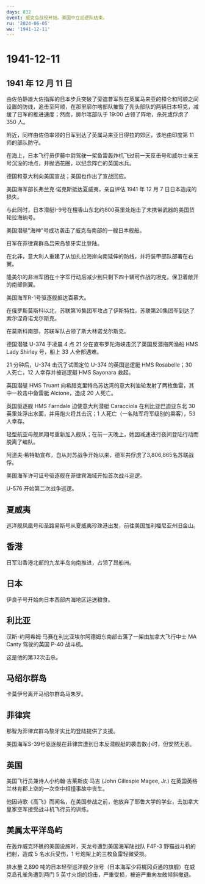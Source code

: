 ```yaml
---
days: 832
event: 威克岛战役开始。美国中立巡逻队结束。
ru: '2024-06-05'
ww: '1941-12-11'
---
```


# 1941-12-11

## 1941 年 12 月 11 日

由佐伯静雄大佐指挥的日本步兵突破了旁遮普军队在英属马来亚的樟仑和阿顺之间设置的防线，追击至阿顺，在那里廓尔喀部队摧毁了先头部队的两辆日本坦克，减缓了日军的推进速度；然而，廓尔喀部队于
19:00 占领了阵地，杀死或俘虏了 350 人。

附近，同样由佐伯率领的日军到达了英属马来亚日得拉的郊区，该地由印度第 11
师的部队防守。

在海上，日本飞行员伊藤中尉驾驶一架鱼雷轰炸机飞过前一天反击号和威尔士亲王号沉没的地点，并抛洒花圈，以纪念阵亡的英国水兵。

德国和意大利向美国宣战；美国也作出了宣战回应。

美国海军部长弗兰克·诺克斯抵达夏威夷，亲自评估 1941 年 12 月 7
日日本造成的损失。

与此同时，日本潜艇I-9号在檀香山东北约800英里处炮击了未携带武器的美国货轮拉海纳号。

美国潜艇"海神"号成功袭击了威克岛南部的一艘日本舰船。

日军在菲律宾群岛吕宋岛黎牙实比登陆。

在北非，意大利人重建了从加扎拉海岸向南延伸的防线，并将装甲部队部署在右翼。

隆美尔的非洲军团在十字军行动后减少到只剩下四十辆可作战的坦克，保卫着敞开的南部侧翼。

美国海军R-1号驱逐舰抵达百慕大。

在俄罗斯莫斯科以北，苏联第16集团军攻占了伊斯特拉，苏联第20集团军到达了索尔涅奇诺戈尔斯克。

在莫斯科南部，苏联军队占领了斯大林诺戈尔斯克。

德国潜艇 U-374 于凌晨 4 点 21 分在直布罗陀海峡击沉了英国反潜拖网渔船 HMS
Lady Shirley 号，船上 33 人全部遇难。

21 分钟后，U-374 击沉了试图定位 U-374 的英国巡逻艇 HMS Rosabelle；30
人死亡，12 人幸存并被巡逻艇 HMS Sayonara 救起。

英国潜艇 HMS Truant
向希腊克里特岛苏达湾的意大利油轮发射了两枚鱼雷，其中一枚击中鱼雷艇
Alcione，造成 20 人死亡。

英国驱逐舰 HMS Farndale 迫使意大利潜艇 Caracciola 在利比亚巴迪亚东北 30
英里处浮出水面，并用炮火将其击沉；1 人死亡（一名陆军将军级别的乘客），53
人幸存。

轻型航空母舰凤翔号重新加入舰队；在前一天晚上，她因减速进行夜间登陆行动而脱离了编队。

阿道夫·希特勒宣布，自从对苏战争开始以来，德军共俘虏了3,806,865名苏联战俘。

美国海军许可证号驱逐舰在菲律宾海域开始首次战斗巡逻。

U-576 开始第二次战争巡逻。

## 夏威夷

巡洋舰凤凰号和圣路易斯号从夏威夷珍珠港出发，前往美国加利福尼亚州旧金山。

## 香港

日军沿香港北部的九龙半岛向南推进，占领了昂船洲。

## 日本

伊良子号开始向日本西部内海地区运送粮食。

## 利比亚

汉斯-约阿希姆·马赛在利比亚埃尔阿德姆东南部击落了一架由加拿大飞行中士 MA
Canty 驾驶的英国 P-40 战斗机。

这是他的第32次击杀。

## 马绍尔群岛

卡莫伊号离开马绍尔群岛马朱罗。

## 菲律宾

那智为菲律宾群岛黎牙实比的登陆提供了支援。

美国海军S-39号驱逐舰在菲律宾遭到日本反潜舰艇的袭击数小时，但安然无恙。

## 英国

美国飞行员兼诗人小约翰·吉莱斯皮·马吉 (John Gillespie Magee, Jr.)
在英国英格兰林肯郡上空的一次空中相撞事故中丧生。

他因诗歌《高飞》而闻名，在美国参战之前，他放弃了耶鲁大学的学业，去加拿大皇家空军接受战斗机飞行员的训练。

## 美属太平洋岛屿

在轰炸威克环礁的美国设施时，天龙号遭到美国海军陆战队 F4F-3
野猫战斗机的扫射，造成 5 名水兵受伤，1 号炮架上的三枚鱼雷轻微受损。

排水量 2,890
吨的日本轻型巡洋舰夕张号（日本海军少将梶冈贞通的旗舰）在威克岛孔雀角遭到两门
5 英寸火炮的炮击，严重受损，被迫严重向左舷倾斜撤退。